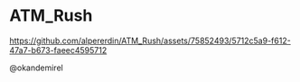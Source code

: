 # ATM_Rush

https://github.com/alpererdin/ATM_Rush/assets/75852493/5712c5a9-f612-47a7-b673-faeec4595712

@okandemirel 
